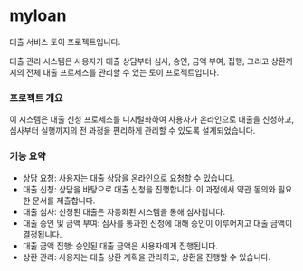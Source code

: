 # myloan
대출 서비스 토이 프로젝트입니다.

대출 관리 시스템은 사용자가 대출 상담부터 심사, 승인, 금액 부여, 집행, 그리고 상환까지의 전체 대출 프로세스를 관리할 수 있는 토이 프로젝트입니다.

### 프로젝트 개요
이 시스템은 대출 신청 프로세스를 디지털화하여 사용자가 온라인으로 대출을 신청하고, 심사부터 실행까지의 전 과정을 편리하게 관리할 수 있도록 설계되었습니다.

### 기능 요약
* 상담 요청: 사용자는 대출 상담을 온라인으로 요청할 수 있습니다.
* 대출 신청: 상담을 바탕으로 대출 신청을 진행합니다. 이 과정에서 약관 동의와 필요한 문서를 제출합니다.
* 대출 심사: 신청된 대출은 자동화된 시스템을 통해 심사됩니다.
* 대출 승인 및 금액 부여: 심사를 통과한 신청에 대해 승인이 이루어지고 대출 금액이 결정됩니다.
* 대출 금액 집행: 승인된 대출 금액은 사용자에게 집행됩니다.
* 상환 관리: 사용자는 대출 상환 계획을 관리하고, 상환을 진행할 수 있습니다.

  
